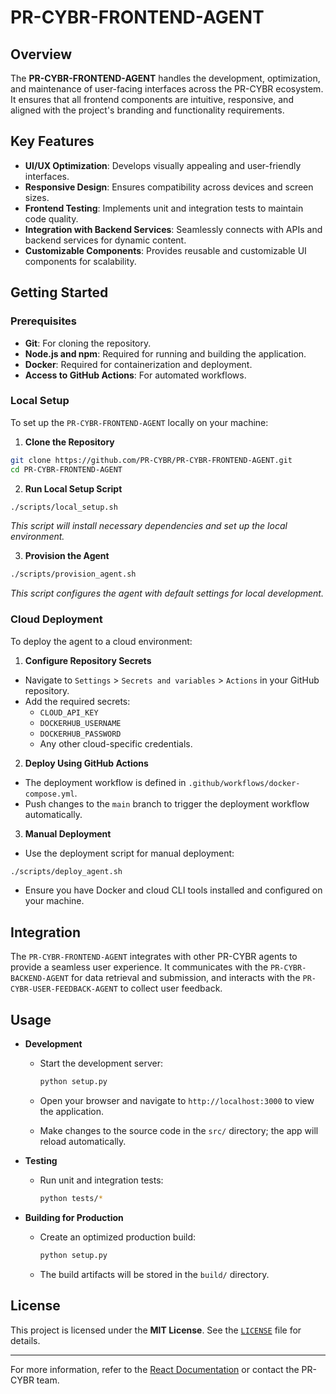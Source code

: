 <!--
Updates that need to be made:
1. 
-->

# PR-CYBR-FRONTEND-AGENT

## Overview

The **PR-CYBR-FRONTEND-AGENT** handles the development, optimization, and maintenance of user-facing interfaces across the PR-CYBR ecosystem. It ensures that all frontend components are intuitive, responsive, and aligned with the project's branding and functionality requirements.

## Key Features

- **UI/UX Optimization**: Develops visually appealing and user-friendly interfaces.
- **Responsive Design**: Ensures compatibility across devices and screen sizes.
- **Frontend Testing**: Implements unit and integration tests to maintain code quality.
- **Integration with Backend Services**: Seamlessly connects with APIs and backend services for dynamic content.
- **Customizable Components**: Provides reusable and customizable UI components for scalability.

## Getting Started

### Prerequisites

- **Git**: For cloning the repository.
- **Node.js and npm**: Required for running and building the application.
- **Docker**: Required for containerization and deployment.
- **Access to GitHub Actions**: For automated workflows.

### Local Setup

To set up the `PR-CYBR-FRONTEND-AGENT` locally on your machine:

1. **Clone the Repository**

```bash
git clone https://github.com/PR-CYBR/PR-CYBR-FRONTEND-AGENT.git
cd PR-CYBR-FRONTEND-AGENT
```

2. **Run Local Setup Script**

```bash
./scripts/local_setup.sh
```
_This script will install necessary dependencies and set up the local environment._

3. **Provision the Agent**

```bash
./scripts/provision_agent.sh
```
_This script configures the agent with default settings for local development._

### Cloud Deployment

To deploy the agent to a cloud environment:

1. **Configure Repository Secrets**

- Navigate to `Settings` > `Secrets and variables` > `Actions` in your GitHub repository.
- Add the required secrets:
   - `CLOUD_API_KEY`
   - `DOCKERHUB_USERNAME`
   - `DOCKERHUB_PASSWORD`
   - Any other cloud-specific credentials.

2. **Deploy Using GitHub Actions**

- The deployment workflow is defined in `.github/workflows/docker-compose.yml`.
- Push changes to the `main` branch to trigger the deployment workflow automatically.

3. **Manual Deployment**

- Use the deployment script for manual deployment:

```bash
./scripts/deploy_agent.sh
```

- Ensure you have Docker and cloud CLI tools installed and configured on your machine.

## Integration

The `PR-CYBR-FRONTEND-AGENT` integrates with other PR-CYBR agents to provide a seamless user experience. It communicates with the `PR-CYBR-BACKEND-AGENT` for data retrieval and submission, and interacts with the `PR-CYBR-USER-FEEDBACK-AGENT` to collect user feedback.

## Usage

- **Development**

  - Start the development server:

    ```bash
    python setup.py
    ```

  - Open your browser and navigate to `http://localhost:3000` to view the application.
  - Make changes to the source code in the `src/` directory; the app will reload automatically.

- **Testing**

  - Run unit and integration tests:

    ```bash
    python tests/*
    ```

- **Building for Production**

  - Create an optimized production build:

    ```bash
    python setup.py
    ```

  - The build artifacts will be stored in the `build/` directory.

## License

This project is licensed under the **MIT License**. See the [`LICENSE`](LICENSE) file for details.

---

For more information, refer to the [React Documentation](https://reactjs.org/docs/getting-started.html) or contact the PR-CYBR team.
